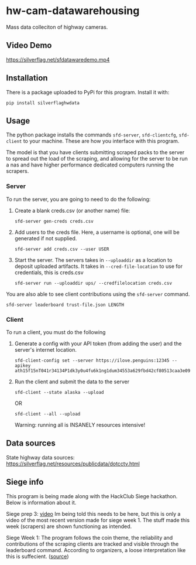 # hw-cam-datawarehousing
Mass data colleciton of highway cameras.

## Video Demo
https://silverflag.net/sfdatawaredemo.mp4

## Installation
There is a package uploaded to PyPi for this program. Install it with:
```
pip install silverflaghwdata
```

## Usage
The python package installs the commands `sfd-server`, `sfd-clientcfg`, `sfd-client` to your machine. These are how you interface with this program.

The model is that you have clients submitting scraped packs to the server to spread out the load of the scraping, and allowing for the server to be run a nas and have higher performance dedicated computers running the scrapers.

### Server
To run the server, you are going to need to do the following:

1. Create a blank creds.csv (or another name) file:
    ```
    sfd-server gen-creds creds.csv
    ```
2. Add users to the creds file. Here, a username is optional, one will be generated if not supplied.
    ```
    sfd-server add creds.csv --user USER
    ```
3. Start the server. The servers takes in `--uploaddir` as a location to deposit uploaded artifacts. It takes in `--cred-file-location` to use for credentials, this is creds.csv
    ```
    sfd-server run --uploaddir ups/ --credfilelocation creds.csv
    ```
You are also able to see client contributions using the `sfd-server` command.
```
sfd-server leaderboard trust-file.json LENGTH
```

### Client
To run a client, you must do the following
1. Generate a config with your API token (from adding the user) and the server's internet location.
    ```
    sfd-client-config set --server https://ilove.penguins:12345 --apikey ath15f15nT041r34134P1dk3y0u4fu6k1ng1dum34553a629fbd42cf80513caa3e09
    ```
2. Run the client and submit the data to the server
    ```
    sfd-client --state alaska --upload
    ```
    OR
    ```
    sfd-client --all --upload
    ```
    Warning: running all is INSANELY resources intensive!

## Data sources
State highway data sources: https://silverflag.net/resources/publicdata/dotcctv.html

## Siege info
This program is being made along with the HackClub Siege hackathon. Below is information about it.

Siege prep 3: [video](https://silverflag.net/2025-10-08%2023-28-29.mkv)
Im being told this needs to be here, but this is only a video of the most recent version made for siege week 1. The stuff made this week (scrapers) are shown functioning as intended.

Siege Week 1: The program follows the coin theme, the reliability and contributions of the scraping clients are tracked and visible through the leaderboard command. According to organizers, a loose interpretation like this is suffecient. ([source](https://hackclub.slack.com/archives/C08SKC6P85V/p1759184234278029?thread_ts=1759183466.135219&cid=C08SKC6P85V))
